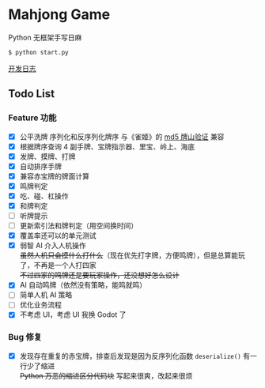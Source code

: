 # Mahjong Game

Python 无框架手写日麻

```Bash
$ python start.py
```

[开发日志](https://ews.ink/game/mahjong-game-diy/)

## Todo List

### Feature 功能

- [x] 公平洗牌 序列化和反序列化牌序 与《雀姬》的 [md5 牌山验证](https://www.queji.tw/cardsmd5/) 兼容
- [x] 根据牌序查询 4 副手牌、宝牌指示器、里宝、岭上、海底
- [x] 发牌、摸牌、打牌
- [x] 自动排序手牌
- [x] 兼容赤宝牌的牌面计算
- [x] 鸣牌判定
- [x] 吃、碰、杠操作
- [x] 和牌判定
- [ ] 听牌提示
- [ ] 更新索引法和牌判定（用空间换时间）
- [x] 覆盖率还可以的单元测试
- [x] 弱智 AI 介入人机操作\
       ~~虽然人机只会摸什么打什么~~（现在优先打字牌，方便鸣牌），但是总算能玩了，不再是一个人打四家\
       ~~不过四家的鸣牌还是要玩家操作，还没想好怎么设计~~
- [x] AI 自动鸣牌（依然没有策略，能鸣就鸣）
- [ ] 简单人机 AI 策略
- [ ] 优化业务流程
- [x] 不考虑 UI，考虑 UI 我换 Godot 了

### Bug 修复

- [x] 发现存在重复的赤宝牌，排查后发现是因为反序列化函数 `deserialize()` 有一行少了缩进\
       ~~Python 万恶的缩进区分代码块~~ 写起来很爽，改起来很烦

